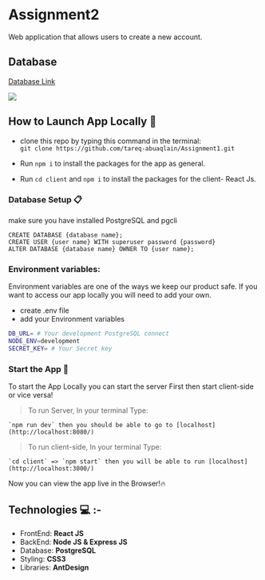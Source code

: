 # Assignment2
Web application that allows users to create a new account.

## Database
<p>
<a href='https://drawsql.app/teams/tareq-g12/diagrams/assignment2'>Database Link</a>
</p>
<img src='https://i.ibb.co/nr0Gw9q/db.png'>


## **How to Launch App Locally** :pushpin:

*  clone this repo by typing this command in the terminal:  
`git clone https://github.com/tareq-abuaqlain/Assignment1.git`

*  Run `npm i` to install the packages for the app as general.

*  Run `cd client` and `npm i` to install the packages for the client- React Js.

### Database Setup  :clipboard: 

make sure you have installed PostgreSQL and pgcli 

```sql=
CREATE DATABASE {database name};
CREATE USER {user name} WITH superuser password {password}
ALTER DATABASE {database name} OWNER TO {user name};
```

### **Environment variables:**
Environment variables are one of the ways we keep our product safe. If you want to access our app locally you will need to add your own.
- create .env file
- add your Environment variables
```sh
DB_URL= # Your development PostgreSQL connect
NODE_ENV=development
SECRET_KEY= # Your Secret key
```

### Start the App :electric_plug:

To start the App Locally you can start the server First then start client-side or vice versa!
> To run Server, In your terminal Type: 

    `npm run dev` then you should be able to go to [localhost](http://localhost:8080/) 
> To run client-side, In your terminal Type:    

    `cd client` => `npm start` then you will be able to run [localhost](http://localhost:3000/) 

Now you can view the app live in the Browser!:fire: 

## **Technologies** :computer: :-
- FrontEnd: **React JS**
- BackEnd: **Node JS & Express JS**
- Database: **PostgreSQL**
- Styling: **CSS3**
- Libraries: **AntDesign**



